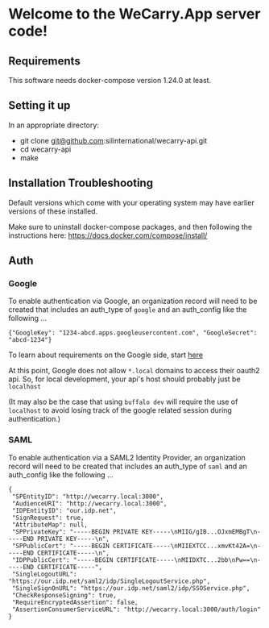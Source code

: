 # Welcome to the WeCarry.App server code!

## Requirements

This software needs docker-compose version 1.24.0 at least.

## Setting it up

In an appropriate directory:
* git clone git@github.com:silinternational/wecarry-api.git
* cd wecarry-api
* make

## Installation Troubleshooting

Default versions which come with your operating system
may have earlier versions of these installed.

Make sure to uninstall docker-compose packages, and then following the
instructions here: https://docs.docker.com/compose/install/

## Auth

### Google
To enable authentication via Google, an organization record will 
need to be created that includes an auth_type of `google` and an auth_config like the following ... 

```
{"GoogleKey": "1234-abcd.apps.googleusercontent.com", "GoogleSecret": "abcd-1234"}
```

To learn about requirements on the Google side, start [here](https://developers.google.com/identity/protocols/OAuth2)

At this point, Google does not allow `*.local` domains to access their oauth2 api.
So, for local development, your api's host should probably just be `localhost`

(It may also be the case that using `buffalo dev` will require the use of `localhost` to avoid 
losing track of the google related session during authentication.)

### SAML
To enable authentication via a SAML2 Identity Provider, an organization 
record will need to be created that includes an auth_type of `saml` and an
auth_config like the following ...

```
{
 "SPEntityID": "http://wecarry.local:3000", 
 "AudienceURI": "http://wecarry.local:3000", 
 "IDPEntityID": "our.idp.net", 
 "SignRequest": true, 
 "AttributeMap": null, 
 "SPPrivateKey": "-----BEGIN PRIVATE KEY-----\nMIIG/gIB...OJxmEMBgT\n-----END PRIVATE KEY-----\n", 
 "SPPublicCert": "-----BEGIN CERTIFICATE-----\nMIIEXTCC...xmvKt42A=\n-----END CERTIFICATE-----\n", 
 "IDPPublicCert": "-----BEGIN CERTIFICATE-----\nMIIDXTC...2bb\nPw==\n-----END CERTIFICATE-----", 
 "SingleLogoutURL": "https://our.idp.net/saml2/idp/SingleLogoutService.php", 
 "SingleSignOnURL": "https://our.idp.net/saml2/idp/SSOService.php", 
 "CheckResponseSigning": true, 
 "RequireEncryptedAssertion": false, 
 "AssertionConsumerServiceURL": "http://wecarry.local:3000/auth/login"
}
```
